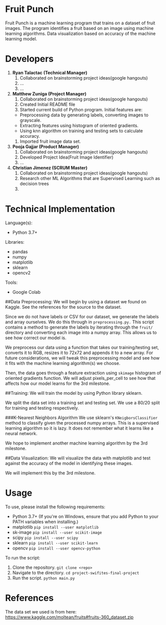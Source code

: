 # Fruit Punch
Fruit Punch is a machine learning program that trains on a dataset of fruit images. The program identifies a fruit based on an image using machine learning algorithms. Data visualization based on accuracy of the machine learning model.

# Developers
1. **Ryan Talactac (Technical Manager)**
   1. Collaborated on brainstorming project ideas(google hangouts)
   1. ...
   1. ...
2. **Matthew Zuniga (Project Manager)**
   1. Collaborated on brainstorming project ideas(google hangouts)
   1. Created Initial README file
   1. Started current build of Python program. Initial features are:
	* Preprocessing data by generating labels, converting images to grayscale.
	* Extracting features using histogram of oriented gradients.
	* Using knn algorithm on training and testing sets to calculate accuracy.
   1. Imported fruit image data set.
3. **Pooja Gajjar (Product Manager)**
   1. Collaborated on brainstorming project ideas(google hangouts)
   1. Developed Project Idea(Fruit Image Identifier)
   1. ...
4. **Christian Jimenez (SCRUM Master)**
   1. Collaborated on brainstorming project ideas(google hangouts)
   1. Research other ML Algorithms that are Supervised Learning such as decision trees
   1.  
   
# Technical Implementation
Language(s):
* Python 3.7+

Libraries:
* pandas
* numpy
* matplotlib
* sklearn
* opencv2

Tools:
* Google Colab

##Data Preprocessing:
We will begin by using a dataset we found on Kaggle. See the references for the source to the dataset.

Since we do not have labels or CSV for our dataset, we generate the labels and array ourselves. We do this through
in `preprocessing.py.` This script contains a method to generate the labels by iterating through the `fruit/` directory
and converting each image into a numpy array. This allows us to see how correct our model is.

We preprocess our data using a function that takes our training/testing set, converts it to RGB, resizes it to 72x72
and appends it to a new array. For future considerations, we will tweak this preprocessing model and see how it fits
with the machine learning algorithm(s) we choose.

Then, the data goes through a feature extraction using `skimage` histogram of oriented gradients function. We will adjust
pixels_per_cell to see how that affects how our model learns for the 3rd milestone.

##Training:
We will train the model by using Python library sklearn.

We split the data set into a training set and testing set. We use a 80/20 split for training and testing respectively.

###K-Nearest Neighbors Algorithm
We use sklearn's `KNeigborsClassifier` method to classify given the processed numpy arrays. This is a supervised learning
algorithm so it is lazy. It does not remember what it learns like a neural network.

We hope to implement another machine learning algorithm by the 3rd milestone.

##Data Visualization:
We will visualize the data with matplotlib and test against the accuracy of the model in identifying these images.

We will implement this by the 3rd milestone.

# Usage

To use, please install the following requirements:

* Python 3.7+ (If you're on Windows, ensure that you add Python to your PATH variables when installing.)
* matplotlib `pip install --user matplotlib`
* sk-image `pip install --user scikit-image`
* scipy `pip install --user scipy`
* sklearn `pip install --user scikit-learn`
* opencv `pip install --user opencv-python`

To run the script:

1) Clone the repository. `git clone <repo>`
2) Navigate to the directory. `cd project-swifites-final-project`
3) Run the script. `python main.py`

# References

The data set we used is from here:
https://www.kaggle.com/moltean/fruits#fruits-360_dataset.zip